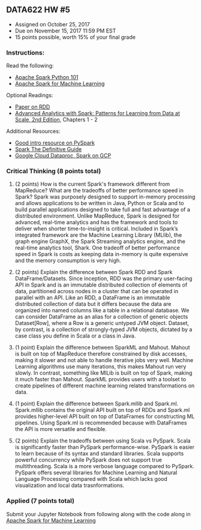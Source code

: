 ## DATA622 HW #5
- Assigned on October 25, 2017
- Due on November 15, 2017 11:59 PM EST
- 15 points possible, worth 15% of your final grade

### Instructions:

Read the following:
- [Apache Spark Python 101](https://www.datacamp.com/community/tutorials/apache-spark-python)
- [Apache Spark for Machine Learning](https://www.datacamp.com/community/tutorials/apache-spark-tutorial-machine-learning)

Optional Readings:
- [Paper on RDD](https://www.usenix.org/system/files/conference/nsdi12/nsdi12-final138.pdf)
- [Advanced Analytics with Spark: Patterns for Learning from Data at Scale, 2nd Edition](https://www.amazon.com/_/dp/1491972955), Chapters 1 - 2

Additional Resources:
- [Good intro resource on PySpark](https://annefou.github.io/pyspark/slides/spark/#1)
- [Spark The Definitive Guide](https://github.com/databricks/Spark-The-Definitive-Guide)
- [Google Cloud Dataproc, Spark on GCP](https://codelabs.developers.google.com/codelabs/cloud-dataproc-starter/)


### Critical Thinking (8 points total)

1. (2 points) How is the current Spark's framework different from MapReduce?  What are the tradeoffs of better performance speed in Spark?
Spark was purposely designed to support in-memory processing and allows applications to be written in Java, Python or Scala and to build parallel applications designed to take full and fast advantage of a distributed environment. Unlike MapReduce, Spark is designed for advanced, real-time analytics and has the framework and tools to deliver when shorter time-to-insight is critical. Included in Spark’s integrated framework are the Machine Learning Library (MLlib), the graph engine GraphX, the Spark Streaming analytics engine, and the real-time analytics tool, Shark. One tradeoff of better performance speed in Spark is costs as keeping data in-memory is quite expensive and the memory consumption is very high.

2. (2 points) Explain the difference between Spark RDD and Spark DataFrame/Datasets.
Since inception, RDD was the primary user-facing API in Spark and is an immutable distributed collection of elements of data, partitioned across nodes in a cluster that can be operated in parallel with an API. Like an RDD, a DataFrame is an immutable distributed collection of data but it differs because the data are organized into named columns like a table in a relational database. We can consider DataFrame as an alias for a collection of generic objects Dataset[Row], where a Row is a generic untyped JVM object. Dataset, by contrast, is a collection of strongly-typed JVM objects, dictated by a case class you define in Scala or a class in Java.

3. (1 point) Explain the difference between SparkML and Mahout.
Mahout is built on top of MapReduce therefore constrained by disk accesses, making it slower and not able to handle iterative jobs very well. Machine Learning algorithms use many iterations, this makes Mahout run very slowly. In contrast, something like MlLib is built on top of Spark, making it much faster than Mahout. SparkML provides users with a toolset to create pipelines of different machine learning related transformations on data.

4. (1 point) Explain the difference between Spark.mllib and Spark.ml.
Spark.mllib contains the original API built on top of RDDs and Spark.ml provides higher-level API built on top of DataFrames for constructing ML pipelines. Using Spark.ml is recommended because with DataFrames the API is more versatile and flexible.

4. (2 points) Explain the tradeoffs between using Scala vs PySpark.
Scala is significantly faster than PySpark performance-wise. PySpark is easier to learn because of its syntax and standard libraries. Scala supports powerful concurrency while PySpark does not support true multithreading. Scala is a more verbose language compared to PySpark. PySpark offers several libraries for Machine Learning and Natural Language Processing compared with Scala which lacks good visualization and local data trasnformations.

### Applied (7 points total)

Submit your Jupyter Notebook from following along with the code along in [Apache Spark for Machine Learning](https://www.datacamp.com/community/tutorials/apache-spark-tutorial-machine-learning)
